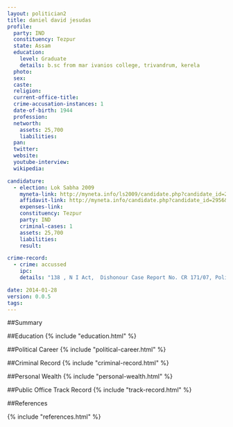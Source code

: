 ```yaml
---
layout: politician2
title: daniel david jesudas
profile: 
  party: IND
  constituency: Tezpur
  state: Assam
  education: 
    level: Graduate
    details: b.sc from mar ivanios college, trivandrum, kerela
  photo: 
  sex: 
  caste: 
  religion: 
  current-office-title: 
  crime-accusation-instances: 1
  date-of-birth: 1944
  profession: 
  networth: 
    assets: 25,700
    liabilities: 
  pan: 
  twitter: 
  website: 
  youtube-interview: 
  wikipedia: 

candidature: 
  - election: Lok Sabha 2009
    myneta-link: http://myneta.info/ls2009/candidate.php?candidate_id=2956
    affidavit-link: http://myneta.info/candidate.php?candidate_id=2956&scan=original
    expenses-link: 
    constituency: Tezpur 
    party: IND
    criminal-cases: 1
    assets: 25,700
    liabilities: 
    result:  

crime-record: 
  - crime: accussed
    ipc: 
    details: "138 , N I Act,  Dishonour Case Report No. CR 171/07, Police Station Tezpur, Dist. Sonitpur, Assam, Court that framed charges- Mrs. F. Sultana, Judicial Magistrate, F.C. Tezpur on 03/03/08" 

date: 2014-01-28
version: 0.0.5
tags: 
---
```

##Summary


##Education
{% include "education.html" %}


##Political Career
{% include "political-career.html" %}


##Criminal Record
{% include "criminal-record.html" %}


##Personal Wealth
{% include "personal-wealth.html" %}


##Public Office Track Record
{% include "track-record.html" %}


##References


{% include "references.html" %}